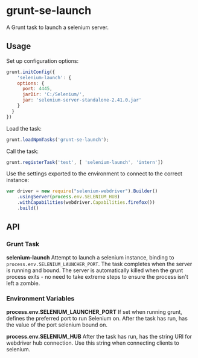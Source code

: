 # grunt-se-launch

A Grunt task to launch a selenium server.

## Usage
Set up configuration options:

```javascript
grunt.initConfig({
	'selenium-launch': {
    options: {
      port: 4445,
      jarDir: 'C:/Selenium/',
      jar: 'selenium-server-standalone-2.41.0.jar'
    }
  }
})
```

Load the task:

```javascript
grunt.loadNpmTasks('grunt-se-launch');
```

Call the task:

```javascript
grunt.registerTask('test', [ 'selenium-launch', 'intern'])
```

Use the settings exported to the environment to connect to the correct instance:

```javascript
var driver = new require("selenium-webdriver").Builder()
	.usingServer(process.env.SELENIUM_HUB)
	.withCapabilities(webdriver.Capabilities.firefox())
	.build()
```

## API

### Grunt Task

**selenium-launch**
Attempt to launch a selenium instance, binding to `process.env.SELENIUM_LAUNCHER_PORT`. The task completes when the server is running and bound. The server is automatically killed when the grunt process exits - no need to take extreme steps to ensure the process isn't left a zombie.

### Environment Variables

**process.env.SELENIUM_LAUNCHER_PORT**
If set when running grunt, defines the preferred port to run Selenium on. After the task has run, has the value of the port selenium bound on.

**process.env.SELENIUM_HUB**
After the task has run, has the string URI for webdriver hub connection. Use this string when connecting clients to selenium.
